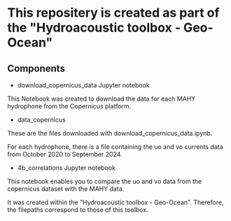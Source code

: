# This repositery is created as part of the "Hydroacoustic toolbox - Geo-Ocean"

## Components
- download_copernicus_data Jupyter notebook

This Notebook was created to download the data for each MAHY hydrophone from the Copernicus platform.

- data_copernicus

These are the files downloaded with download_copernicus_data.ipynb.

For each hydrophone, there is a file containing the uo and vo currents data from October 2020 to September 2024.

- 4b_correlations Jupyter notebook

This notebook enables you to compare the uo and vo data from the copernicus dataset with the MAHY data.

It was created within the "Hydroacoustic toolbox - Geo-Ocean". Therefore, the filepaths correspond to those of this toolbox.

